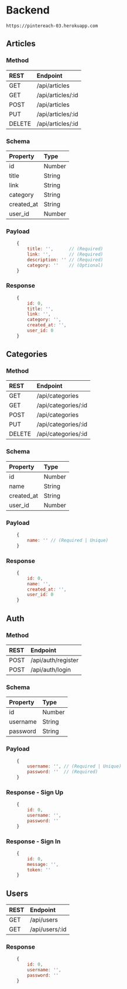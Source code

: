 # Backend

```https://pintereach-03.herokuapp.com```

## Articles

### Method

| REST    | Endpoint          |
| :------ | :---------------- |
| GET     | /api/articles     |
| GET     | /api/articles/:id |
| POST    | /api/articles     |
| PUT     | /api/articles/:id |
| DELETE  | /api/articles/:id |

### Schema

| Property   | Type   |
| :--------- | :----- |
| id         | Number |
| title      | String |
| link       | String |
| category   | String |
| created_at | String |
| user_id    | Number |

### Payload

```js
    {
        title: '',      // (Required)
        link: '',       // (Required)
        description: '' // (Required)
        category: ''    // (Optional)
    }
```

### Response

```js
    {
        id: 0,
        title: '',
        link: '',
        category: '',
        created_at: '',
        user_id: 0
    }
```

## Categories

### Method

| REST    | Endpoint            |
| :------ | :------------------ |
| GET     | /api/categories     |
| GET     | /api/categories/:id |
| POST    | /api/categories     |
| PUT     | /api/categories/:id |
| DELETE  | /api/categories/:id |

### Schema

| Property   | Type   |
| :--------- | :----- |
| id         | Number |
| name       | String |
| created_at | String |
| user_id    | Number |

### Payload

```js
    {
        name: '' // (Required | Unique)
    }
```

### Response

```js
    {
        id: 0,
        name: '',
        created_at: '',
        user_id: 0
    }
```

## Auth

### Method

| REST     | Endpoint           |
| :------- | :----------------- |
| POST     | /api/auth/register |
| POST     | /api/auth/login    |

### Schema

| Property | Type   |
| :------- | :----- |
| id       | Number |
| username | String |
| password | String |

### Payload

```js
    {
        username: '', // (Required | Unique)
        password: ''  // (Required)
    }
```

### Response - Sign Up

```js
    {
        id: 0,
        username: '',
        password: ''
    }
```

### Response - Sign In

```js
    {
        id: 0,
        message: '',
        token: ''
    }
```

## Users

| REST    | Endpoint       |
| :------ | :------------- |
| GET     | /api/users     |
| GET     | /api/users/:id |

### Response

```js
    {
        id: 0,
        username: '',
        password: ''
    }
```
